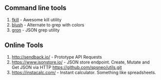  ## Command line tools
 
 1. [fkill](https://github.com/sindresorhus/fkill-cli) - Awesome kill utility
 2. [blush](https://github.com/arsham/blush) - Alternate to grep with colors
 3. [gron](https://github.com/tomnomnom/gron) - JSON grep utility
 
## Online Tools

1. http://sendback.io/ - Prototype API Requests
2. https://www.jsonstore.io/ - JSON store endpoint. Create, Mutate and Get JSON via HTTP https://github.com/spsneo/utils.git
3. https://instacalc.com/ - Instant calculator. Something like spreadsheets.
